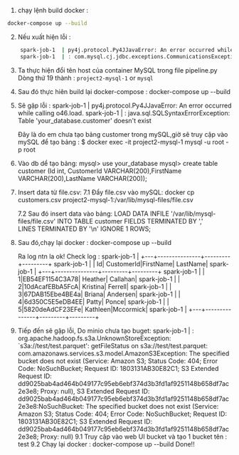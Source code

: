 1. chạy lệnh build docker :
```sh
docker-compose up --build
```
    

2. Nếu xuất hiện lỗi :
```sh
    spark-job-1  | py4j.protocol.Py4JJavaError: An error occurred while calling o46.load.
    spark-job-1  | : com.mysql.cj.jdbc.exceptions.CommunicationsException: Communications link failure
```


3. Ta thực hiện đổi tên host của container MySQL trong file pipeline.py Dòng thứ 19 thành : `project2-mysql-1` or `mysql`

4. Sau đó thực hiên build lại docker-compose : 
    docker-compose up --build
5. Sẽ gặp lỗi :
    spark-job-1  | py4j.protocol.Py4JJavaError: An error occurred while calling o46.load.
    spark-job-1  | : java.sql.SQLSyntaxErrorException: Table 'your_database.customer' doesn't exist

    Đây là do em chưa tạo bảng customer trong mySQL,giờ sẽ truy cập vào mySQL để tạo bảng :
    $ docker exec -it project2-mysql-1 mysql -u root -p
    root

6. Vào db dể tạo bảng:
    mysql> use your_database
    mysql> create table customer (Id int, CustomerId VARCHAR(200),FirstName VARCHAR(200),LastName VARCHAR(200));

7. Insert data từ file.csv:
    7.1 Đẩy file.csv vào mySQL:
        docker cp customers.csv project2-mysql-1:/var/lib/mysql-files/file.csv

    7.2 Sau đó insert data vào bảng:
        LOAD DATA INFILE '/var/lib/mysql-files/file.csv'
        INTO TABLE customer
        FIELDS TERMINATED BY ','  
        LINES TERMINATED BY '\n'
        IGNORE 1 ROWS;

8. Sau đó,chạy lại docker :
        docker-compose up --build

    Ra log ntn la ok!
    Check log : 
    spark-job-1  | +---+---------------+---------+---------+
    spark-job-1  | | Id|     CustomerId|FirstName| LastName|
    spark-job-1  | +---+---------------+---------+---------+
    spark-job-1  | |  1|EB54EF1154C3A78|  Heather| Callahan|
    spark-job-1  | |  2|10dAcafEBbA5FcA| Kristina|  Ferrell|
    spark-job-1  | |  3|67DAB15Ebe4BE4a|   Briana| Andersen|
    spark-job-1  | |  4|6d350C5E5eDB4EE|    Patty|    Ponce|
    spark-job-1  | |  5|5820deAdCF23EFe| Kathleen|Mccormick|
    spark-job-1  | +---+---------------+---------+---------+

9. Tiếp đến sẽ gặp lỗi, Do minio chưa tạo buget:
        spark-job-1  | : org.apache.hadoop.fs.s3a.UnknownStoreException: `s3a://test/test.parquet': getFileStatus on s3a://test/test.parquet: com.amazonaws.services.s3.model.AmazonS3Exception: The specified bucket does not exist (Service: Amazon S3; Status Code: 404; Error Code: NoSuchBucket; Request ID: 1803131AB30E82C1; S3 Extended Request ID: dd9025bab4ad464b049177c95eb6ebf374d3b3fd1af9251148b658df7ac2e3e8; Proxy: null), S3 Extended Request ID: dd9025bab4ad464b049177c95eb6ebf374d3b3fd1af9251148b658df7ac2e3e8:NoSuchBucket: The specified bucket does not exist (Service: Amazon S3; Status Code: 404; Error Code: NoSuchBucket; Request ID: 1803131AB30E82C1; S3 Extended Request ID: dd9025bab4ad464b049177c95eb6ebf374d3b3fd1af9251148b658df7ac2e3e8; Proxy: null)
    9.1 Truy cập vào web UI bucket và tạo 1 bucket tên : test
    9.2 Chạy lại docker : docker-compose up --build
    Done!!
